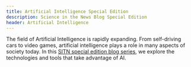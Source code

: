 ```yaml
---
title: Artificial Intelligence Special Edition
description: Science in the News Blog Special Edition
header: Artificial Intelligence
--- 
```


The field of Artificial Intelligence is rapidly expanding. From self-driving cars to video games, artificial intelligence plays a role in many aspects of society today. In this <a href="http://sitn.hms.harvard.edu/special-edition-artificial-intelligence/">SITN special edition blog series</a>, we explore the technologies and tools that take advantage of AI. 